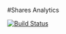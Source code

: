 #Shares Analytics

[![Build Status](https://travis-ci.org/adithya321/Shares-Analytics.svg?branch=dev)](https://travis-ci.org/adithya321/Shares-Analytics)
